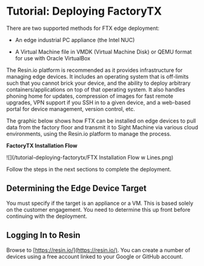 # Tutorial: Deploying FactoryTX

There are two supported methods for FTX edge deployment:

* An edge industrial PC appliance \(the Intel NUC\)

* A Virtual Machine file in VMDK \(Virtual Machine Disk\) or QEMU format for use with Oracle VirtualBox

The Resin.io platform is recommended as it provides infrastructure for managing edge devices. It includes an operating system that is off-limits such that you cannot brick your device, and the ability to deploy arbitrary containers/applications on top of that operating system. It also handles phoning home for updates, compression of images for fast remote upgrades, VPN support if you SSH in to a given device, and a web-based portal for device management, version control, etc.

The graphic below shows how FTX can be installed on edge devices to pull data from the factory floor and transmit it to Sight Machine via various cloud environments, using the Resin.io platform to manage the process.

**FactoryTX Installation Flow**

![](/tutorial-deploying-factorytx/FTX Installation Flow w Lines.png)

Follow the steps in the next sections to complete the deployment.

## Determining the Edge Device Target

You must specify if the target is an appliance or a VM. This is based solely on the customer engagement. You need to determine this up front before continuing with the deployment.

## Logging In to Resin

Browse to [https://resin.io/](https://resin.io/). You can create a number of devices using a free account linked to your Google or GitHub account.


